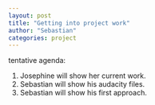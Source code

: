 ```yaml
---
layout: post
title: "Getting into project work"
author: "Sebastian"
categories: project
---
```


tentative agenda:

1. Josephine will show her current work.
2. Sebastian will show his audacity files.
3. Sebastian will show his first approach.
